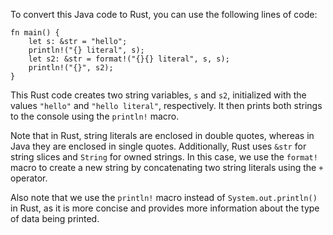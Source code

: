 To convert this Java code to Rust, you can use the following lines of code:
```
fn main() {
    let s: &str = "hello";
    println!("{} literal", s);
    let s2: &str = format!("{}{} literal", s, s);
    println!("{}", s2);
}
```
This Rust code creates two string variables, `s` and `s2`, initialized with the values `"hello"` and `"hello literal"`, respectively. It then prints both strings to the console using the `println!` macro.

Note that in Rust, string literals are enclosed in double quotes, whereas in Java they are enclosed in single quotes. Additionally, Rust uses `&str` for string slices and `String` for owned strings. In this case, we use the `format!` macro to create a new string by concatenating two string literals using the `+` operator.

Also note that we use the `println!` macro instead of `System.out.println()` in Rust, as it is more concise and provides more information about the type of data being printed.
